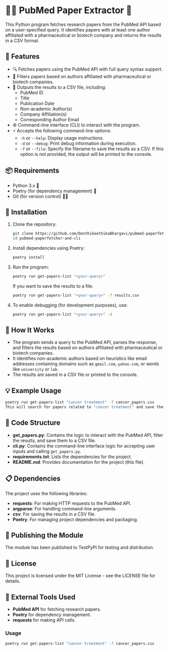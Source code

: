 # 🧑‍🔬 PubMed Paper Extractor 📄

This Python program fetches research papers from the PubMed API based on a user-specified query. It identifies papers with at least one author affiliated with a pharmaceutical or biotech company and returns the results in a CSV format.

## 🌟 Features

- 🔍 Fetches papers using the PubMed API with full query syntax support.
- 🏥 Filters papers based on authors affiliated with pharmaceutical or biotech companies.
- 📑 Outputs the results to a CSV file, including:
  - PubMed ID
  - Title
  - Publication Date
  - Non-academic Author(s)
  - Company Affiliation(s)
  - Corresponding Author Email
- ⚙️ Command-line interface (CLI) to interact with the program.
- ⚡ Accepts the following command-line options:
  - `-h` or `--help`: Display usage instructions.
  - `-d` or `--debug`: Print debug information during execution.
  - `-f` or `--file`: Specify the filename to save the results as a CSV. If this option is not provided, the output will be printed to the console.

## 📦 Requirements

- Python 3.x 🐍
- Poetry (for dependency management) 📜
- Git (for version control) 🧑‍💻

## 🔧 Installation

1. Clone the repository:

    ```bash
    git clone https://github.com/DonthiGeethikaBhargavi/pubmed-paperfetcher-and-cli.git
    cd pubmed-paperfetcher-and-cli
    ```

2. Install dependencies using Poetry:

    ```bash
    poetry install
    ```

3. Run the program:

    ```bash
    poetry run get-papers-list "<your-query>"
    ```

   If you want to save the results to a file:

    ```bash
    poetry run get-papers-list "<your-query>" -f results.csv
    ```

4. To enable debugging (for development purposes), use:

    ```bash
    poetry run get-papers-list "<your-query>" -d
    ```

## 📝 How It Works

- The program sends a query to the PubMed API, parses the response, and filters the results based on authors affiliated with pharmaceutical or biotech companies.
- It identifies non-academic authors based on heuristics like email addresses containing domains such as `gmail.com`, `yahoo.com`, or words like `university` or `lab`.
- The results are saved in a CSV file or printed to the console.

## 💡 Example Usage

```bash
poetry run get-papers-list "cancer treatment" -f cancer_papers.csv
This will search for papers related to "cancer treatment" and save the filtered results to cancer_papers.csv.
```

## 📂 Code Structure

- **get_papers.py**: Contains the logic to interact with the PubMed API, filter the results, and save them to a CSV file.
- **cli.py**: Contains the command-line interface logic for accepting user inputs and calling `get_papers.py`.
- **requirements.txt**: Lists the dependencies for the project.
- **README.md**: Provides documentation for the project (this file).

## 📋 Dependencies

The project uses the following libraries:
- **requests**: For making HTTP requests to the PubMed API.
- **argparse**: For handling command-line arguments.
- **csv**: For saving the results in a CSV file.
- **Poetry**: For managing project dependencies and packaging.

## 🚀 Publishing the Module

The module has been published to TestPyPI for testing and distribution.

## 📝 License

This project is licensed under the MIT License - see the LICENSE file for details.

## 🔧 External Tools Used

- **PubMed API** for fetching research papers.
- **Poetry** for dependency management.
- **requests** for making API calls.

### Usage

```bash
poetry run get-papers-list "cancer treatment" -f cancer_papers.csv
```




